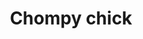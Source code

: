 ---
layout: item
title: Chompy chick
item-id: 13071
datatable: true
id: 13071
name: "Chompy chick"
members: true
lowalch: 0
highalch: 0
examine: "A small boisterous bird, a delicacy for ogres."
monsters:
  - id: 1475
    name: "Chompy bird"
    members: true
    combat_level: 6
    wiki_url: "https://oldschool.runescape.wiki/w/Chompy_bird"
    drops:
      - quantity: "1"
        rarity: 0.002
    image: "https://oldschool.runescape.wiki/images/thumb/7/7f/Chompy_bird.png/1200px-Chompy_bird.png?6d30f"
---